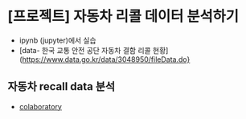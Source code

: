 # [프로젝트] 자동차 리콜 데이터 분석하기
- ipynb (jupyter)에서 실습
- [data- 한국 교통 안전 공단 자동차 결함 리콜 현황](https://www.data.go.kr/data/3048950/fileData.do}

## 자동차 recall data 분석
- [colaboratory](https://colab.research.google.com/drive/1JvxWpqQFBEBHhQvPmirHlJQgGrzplC89?usp=sharing)
